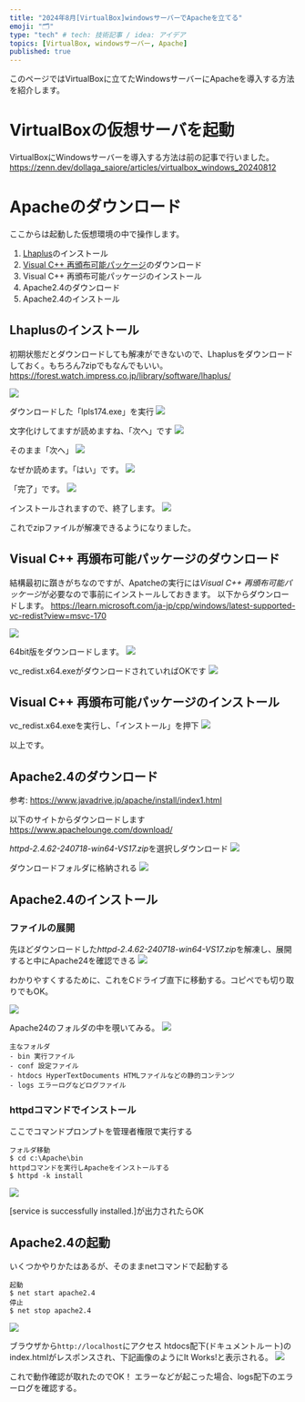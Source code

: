 ```yaml
---
title: "2024年8月[VirtualBox]windowsサーバーでApacheを立てる"
emoji: "🗂"
type: "tech" # tech: 技術記事 / idea: アイデア
topics: [VirtualBox, windowsサーバー, Apache]
published: true
---
```


このページではVirtualBoxに立てたWindowsサーバーにApacheを導入する方法を紹介します。

# VirtualBoxの仮想サーバを起動
VirtualBoxにWindowsサーバーを導入する方法は前の記事で行いました。
https://zenn.dev/dollaga_saiore/articles/virtualbox_windows_20240812


# Apacheのダウンロード

ここからは起動した仮想環境の中で操作します。
1. [Lhaplus](https://forest.watch.impress.co.jp/library/software/lhaplus/)のインストール
2. [Visual C++ 再頒布可能パッケージ](https://learn.microsoft.com/ja-jp/cpp/windows/latest-supported-vc-redist?view=msvc-170)のダウンロード
3. Visual C++ 再頒布可能パッケージのインストール
4. Apache2.4のダウンロード
5. Apache2.4のインストール

## Lhaplusのインストール
初期状態だとダウンロードしても解凍ができないので、Lhaplusをダウンロードしておく。もちろん7zipでもなんでもいい。
https://forest.watch.impress.co.jp/library/software/lhaplus/

![](https://storage.googleapis.com/zenn-user-upload/22b219772980-20240813.png)

ダウンロードした「lpls174.exe」を実行
![](https://storage.googleapis.com/zenn-user-upload/9cce0c7585c6-20240813.png)

文字化けしてますが読めますね、「次へ」です
![](https://storage.googleapis.com/zenn-user-upload/3c82afee7a27-20240813.png)

そのまま「次へ」
![](https://storage.googleapis.com/zenn-user-upload/e460105fc457-20240813.png)

なぜか読めます。「はい」です。
![](https://storage.googleapis.com/zenn-user-upload/3d8cf1f4e8f6-20240813.png)

「完了」です。
![](https://storage.googleapis.com/zenn-user-upload/5eb8d5028cfd-20240813.png)

インストールされますので、終了します。
![](https://storage.googleapis.com/zenn-user-upload/7269bf9b7e51-20240813.png)

これでzipファイルが解凍できるようになりました。

## Visual C++ 再頒布可能パッケージのダウンロード
結構最初に躓きがちなのですが、Apatcheの実行には*Visual C++ 再頒布可能パッケージ*が必要なので事前にインストールしておきます。
以下からダウンロードします。
https://learn.microsoft.com/ja-jp/cpp/windows/latest-supported-vc-redist?view=msvc-170

![](https://storage.googleapis.com/zenn-user-upload/f2429efd43ec-20240813.png)

64bit版をダウンロードします。
![](https://storage.googleapis.com/zenn-user-upload/ef6ef77f67ce-20240813.png)

vc_redist.x64.exeがダウンロードされていればOKです
![](https://storage.googleapis.com/zenn-user-upload/0e3b78f74b5a-20240813.png)

## Visual C++ 再頒布可能パッケージのインストール
vc_redist.x64.exeを実行し、「インストール」を押下
![](https://storage.googleapis.com/zenn-user-upload/ecff62992209-20240813.png)

以上です。

## Apache2.4のダウンロード
参考: https://www.javadrive.jp/apache/install/index1.html

以下のサイトからダウンロードします
https://www.apachelounge.com/download/

*httpd-2.4.62-240718-win64-VS17.zip*を選択しダウンロード
![](https://storage.googleapis.com/zenn-user-upload/aa1552668343-20240813.png)

ダウンロードフォルダに格納される
![](https://storage.googleapis.com/zenn-user-upload/597d05348da8-20240813.png)

## Apache2.4のインストール

### ファイルの展開
先ほどダウンロードした*httpd-2.4.62-240718-win64-VS17.zip*を解凍し、展開すると中にApache24を確認できる
![](https://storage.googleapis.com/zenn-user-upload/5187cb1a3eea-20240813.png)

わかりやすくするために、これをCドライブ直下に移動する。コピペでも切り取りでもOK。

![](https://storage.googleapis.com/zenn-user-upload/9040fc94ad36-20240813.png)

Apache24のフォルダの中を覗いてみる。
![](https://storage.googleapis.com/zenn-user-upload/bbd7173871cc-20240813.png)

```
主なフォルダ
- bin 実行ファイル
- conf 設定ファイル
- htdocs HyperTextDocuments HTMLファイルなどの静的コンテンツ
- logs エラーログなどログファイル
```

### httpdコマンドでインストール
ここでコマンドプロンプトを管理者権限で実行する
```
フォルダ移動
$ cd c:\Apache\bin 
httpdコマンドを実行しApacheをインストールする
$ httpd -k install 
```

![](https://storage.googleapis.com/zenn-user-upload/3015e4166d9c-20240813.png)

[service is successfully installed.]が出力されたらOK

## Apache2.4の起動
いくつかやりかたはあるが、そのままnetコマンドで起動する

```
起動
$ net start apache2.4 
停止
$ net stop apache2.4
```

![](https://storage.googleapis.com/zenn-user-upload/cc92ebe2b67c-20240813.png)

ブラウザから`http://localhost`にアクセス
htdocs配下(ドキュメントルート)のindex.htmlがレスポンスされ、下記画像のようにIt Works!と表示される。
![](https://storage.googleapis.com/zenn-user-upload/5a97a5d4772f-20240813.png)

これで動作確認が取れたのでOK！
エラーなどが起こった場合、logs配下のエラーログを確認する。


